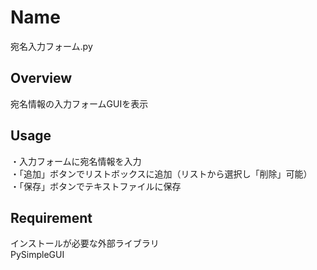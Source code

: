 # Name
宛名入力フォーム.py
## Overview
宛名情報の入力フォームGUIを表示
## Usage
・入力フォームに宛名情報を入力  
・「追加」ボタンでリストボックスに追加（リストから選択し「削除」可能）  
・「保存」ボタンでテキストファイルに保存
## Requirement
インストールが必要な外部ライブラリ  
PySimpleGUI
